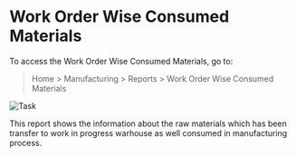# Work Order Wise Consumed Materials

To access the Work Order Wise Consumed Materials, go to:

> Home > Manufacturing > Reports > Work Order Wise Consumed Materials

<img class="screenshot" alt="Task" src="{{docs_base_url}}/v12/assets/img/manufacturing/work-order-consumed-materials.png">

This report shows the information about the raw materials which has been transfer to work in progress warhouse as well consumed in manufacturing process.